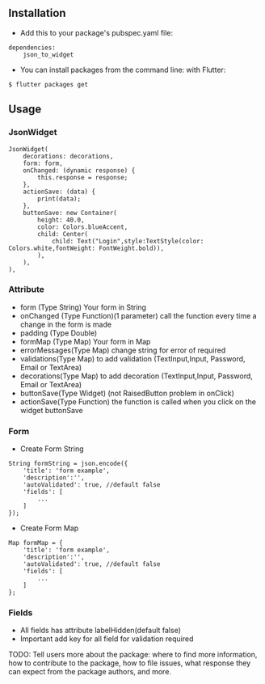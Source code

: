 <!-- 
This README describes the package. If you publish this package to pub.dev,
this README's contents appear on the landing page for your package.

For information about how to write a good package README, see the guide for
[writing package pages](https://dart.dev/guides/libraries/writing-package-pages). 

For general information about developing packages, see the Dart guide for
[creating packages](https://dart.dev/guides/libraries/create-library-packages)
and the Flutter guide for
[developing packages and plugins](https://flutter.dev/developing-packages). 
-->

## Installation

* Add this to your package's pubspec.yaml file:

```
dependencies: 
    json_to_widget
```

* You can install packages from the command line: with Flutter:

```
$ flutter packages get
```

## Usage

### JsonWidget

```
JsonWidget(
    decorations: decorations,
    form: form,
    onChanged: (dynamic response) {
        this.response = response;
    },
    actionSave: (data) {
        print(data);
    },
    buttonSave: new Container(
        height: 40.0,
        color: Colors.blueAccent,
        child: Center(
            child: Text("Login",style:TextStyle(color: Colors.white,fontWeight: FontWeight.bold)),
        ),
    ),
),
```

### Attribute
* form (Type String) Your form in String
* onChanged (Type Function)(1 parameter) call the function every time a change in the form is made
* padding (Type Double)
* formMap (Type Map) Your form in Map 
* errorMessages(Type Map) change string for error of required
* validations(Type Map) to add validation (TextInput,Input, Password, Email or TextArea)
* decorations(Type Map) to add decoration (TextInput,Input, Password, Email or TextArea)
* buttonSave(Type Widget) (not RaisedButton problem in onClick)
* actionSave(Type Function) the function is called when you click on the widget buttonSave

### Form
* Create Form String
```
String formString = json.encode({
    'title': 'form example',
    'description':'',
    'autoValidated': true, //default false
    'fields': [
        ...
    ]
});
```

* Create Form Map
```
Map formMap = {
    'title': 'form example',
    'description':'',
    'autoValidated': true, //default false
    'fields': [
        ...
    ]
};
```

### Fields
* All fields has attribute labelHidden(default false)
* Important add key for all field for validation required


TODO: Tell users more about the package: where to find more information, how to contribute to the
package, how to file issues, what response they can expect from the package authors, and more.
